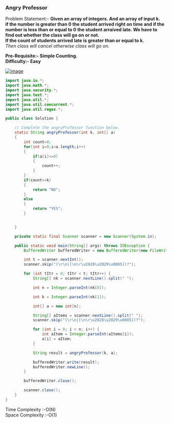 ### Angry Professor

Problem Statement:- **Given an array of integers. And an array of input k.**  
**if the number is greater than 0 the student arrived right on time and if   the number is less than or equal to 0 the student arraived late. We have to find out whether the class will go on or not.**    
**If the count of students arrived late is greater than or equal to k.**    
*Then class will cancel otherwise class will go on.*   

**Pre-Requisite:- Simple Counting.**    
**Difficulty:- Easy**    

[![image](https://www.linkpicture.com/q/Angry-Professor.png)](https://www.linkpicture.com/view.php?img=LPic6325b8d9a7a5c1221998354)

```.java
import java.io.*;
import java.math.*;
import java.security.*;
import java.text.*;
import java.util.*;
import java.util.concurrent.*;
import java.util.regex.*;

public class Solution {

    // Complete the angryProfessor function below.
    static String angryProfessor(int k, int[] a) 
    {
        int count=0;
        for(int i=0;i<a.length;i++)
        {
            if(a[i]<=0)
            {
                count++;
            }
        }
        if(count>=k)
        {
            return "NO";
        }
        else
        {
            return "YES";
        }


    }

    private static final Scanner scanner = new Scanner(System.in);

    public static void main(String[] args) throws IOException {
        BufferedWriter bufferedWriter = new BufferedWriter(new FileWriter(System.getenv("OUTPUT_PATH")));

        int t = scanner.nextInt();
        scanner.skip("(\r\n|[\n\r\u2028\u2029\u0085])?");

        for (int tItr = 0; tItr < t; tItr++) {
            String[] nk = scanner.nextLine().split(" ");

            int n = Integer.parseInt(nk[0]);

            int k = Integer.parseInt(nk[1]);

            int[] a = new int[n];

            String[] aItems = scanner.nextLine().split(" ");
            scanner.skip("(\r\n|[\n\r\u2028\u2029\u0085])?");

            for (int i = 0; i < n; i++) {
                int aItem = Integer.parseInt(aItems[i]);
                a[i] = aItem;
            }

            String result = angryProfessor(k, a);

            bufferedWriter.write(result);
            bufferedWriter.newLine();
        }

        bufferedWriter.close();

        scanner.close();
    }
}

```
Time Complexity :-O(N)    
Space Complexity :-O(1)
